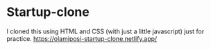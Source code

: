# Startup-clone

I cloned this using HTML and CSS (with just a little javascript) just for practice.
https://olamiposi-startup-clone.netlify.app/
